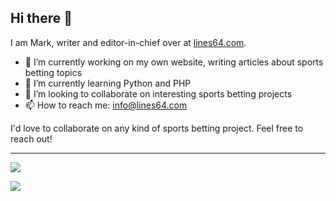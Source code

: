 ## Hi there 👋

I am Mark, writer and editor-in-chief over at [lines64.com](https://lines64.com).

- 🔭 I’m currently working on my own website, writing articles about sports betting topics
- 🌱 I’m currently learning Python and PHP
- 👯 I’m looking to collaborate on interesting sports betting projects
- 📫 How to reach me: info@lines64.com

I'd love to collaborate on any kind of sports betting project. Feel free to reach out!

---

![](https://komarev.com/ghpvc/?username=lines64&color=green)

![](https://hit.yhype.me/github/profile?user_id=173853148)
